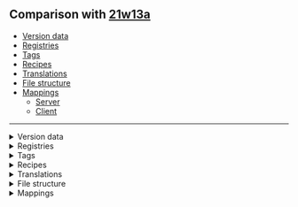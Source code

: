 ## Comparison with [21w13a](https://github.com/PixiGeko/Minecraft-generated-data/tree/21w13a)

- [Version data](#version-data)
- [Registries](#registries)
- [Tags](#tags)
- [Recipes](#recipes)
- [Translations](#translations)
- [File structure](#file-structure)
- [Mappings](#mappings)
  - [Server](#server)
  - [Client](#client)

<hr/>
<details><summary>Version data</summary>
<table><tr><th></th><th align="left">21w13a</th><th>21w14a</th></tr><tr><td>World version</td><td><code>2705</code></td><td><code>2706</code></td></tr><tr><td>Protocol version</td><td><code>1073741844</code></td><td><code>1073741845</code></td></tr></table>
</details>
<details><summary>Registries</summary>
<details>
<summary>
block.txt
</summary>

```diff
+ minecraft:waxed_oxidized_copper
+ minecraft:waxed_oxidized_cut_copper
+ minecraft:waxed_oxidized_cut_copper_slab
+ minecraft:waxed_oxidized_cut_copper_stairs
```

</details>










<details>
<summary>
item.txt
</summary>

```diff
+ minecraft:raw_copper
+ minecraft:raw_gold
+ minecraft:raw_iron
+ minecraft:waxed_oxidized_copper
+ minecraft:waxed_oxidized_cut_copper
+ minecraft:waxed_oxidized_cut_copper_slab
+ minecraft:waxed_oxidized_cut_copper_stairs
```

</details>



























<details>
<summary>
worldgen/carver.txt
</summary>

```diff
+ minecraft:underwater_canyon
+ minecraft:underwater_cave
```

</details>
</details>
<details><summary>Tags</summary>
<details>
<summary>
all_blocks_with_drop.json
</summary>

```diff
+ minecraft:waxed_oxidized_copper
+ minecraft:waxed_oxidized_cut_copper
+ minecraft:waxed_oxidized_cut_copper_slab
+ minecraft:waxed_oxidized_cut_copper_stairs
```

</details>






<details>
<summary>
universal_tags/block.json
</summary>

```diff
+ minecraft:waxed_oxidized_copper
+ minecraft:waxed_oxidized_cut_copper
+ minecraft:waxed_oxidized_cut_copper_slab
+ minecraft:waxed_oxidized_cut_copper_stairs
```

</details>










<details>
<summary>
universal_tags/item.json
</summary>

```diff
+ minecraft:raw_copper
+ minecraft:raw_gold
+ minecraft:raw_iron
+ minecraft:waxed_oxidized_copper
+ minecraft:waxed_oxidized_cut_copper
+ minecraft:waxed_oxidized_cut_copper_slab
+ minecraft:waxed_oxidized_cut_copper_stairs
```

</details>



























<details>
<summary>
universal_tags/worldgen/carver.json
</summary>

```diff
+ minecraft:underwater_canyon
+ minecraft:underwater_cave
```

</details>
</details>
<details><summary>Recipes</summary>
<details>
<summary>
List
</summary>

```diff
+ coal_from_blasting_coal_ore.json
+ coal_from_blasting_deepslate_coal_ore.json
- coal_from_blasting.json
+ coal_from_smelting_coal_ore.json
+ coal_from_smelting_deepslate_coal_ore.json
- coal_from_smelting.json
+ copper_ingot_from_blasting_copper_ore.json
+ copper_ingot_from_blasting_deepslate_copper_ore.json
+ copper_ingot_from_blasting_raw_copper.json
- copper_ingot_from_blasting.json
+ copper_ingot_from_smelting_copper_ore.json
+ copper_ingot_from_smelting_deepslate_copper_ore.json
+ copper_ingot_from_smelting_raw_copper.json
- copper_ingot.json
+ diamond_from_blasting_deepslate_diamond_ore.json
+ diamond_from_blasting_diamond_ore.json
- diamond_from_blasting.json
+ diamond_from_smelting_deepslate_diamond_ore.json
+ diamond_from_smelting_diamond_ore.json
- diamond_from_smelting.json
+ emerald_from_blasting_deepslate_emerald_ore.json
+ emerald_from_blasting_emerald_ore.json
- emerald_from_blasting.json
+ emerald_from_smelting_deepslate_emerald_ore.json
+ emerald_from_smelting_emerald_ore.json
- emerald_from_smelting.json
+ gold_ingot_from_blasting_deepslate_gold_ore.json
+ gold_ingot_from_blasting_gold_ore.json
+ gold_ingot_from_blasting_raw_gold.json
- gold_ingot_from_blasting.json
+ gold_ingot_from_smelting_deepslate_gold_ore.json
+ gold_ingot_from_smelting_gold_ore.json
+ gold_ingot_from_smelting_raw_gold.json
- gold_ingot.json
+ iron_ingot_from_blasting_deepslate_iron_ore.json
+ iron_ingot_from_blasting_iron_ore.json
+ iron_ingot_from_blasting_raw_iron.json
- iron_ingot_from_blasting.json
+ iron_ingot_from_smelting_deepslate_iron_ore.json
+ iron_ingot_from_smelting_iron_ore.json
+ iron_ingot_from_smelting_raw_iron.json
- iron_ingot.json
- lapis_from_blasting.json
- lapis_from_smelting.json
+ lapis_lazuli_from_blasting_deepslate_lapis_ore.json
+ lapis_lazuli_from_blasting_lapis_ore.json
+ lapis_lazuli_from_smelting_deepslate_lapis_ore.json
+ lapis_lazuli_from_smelting_lapis_ore.json
+ redstone_from_blasting_deepslate_redstone_ore.json
+ redstone_from_blasting_redstone_ore.json
- redstone_from_blasting.json
+ redstone_from_smelting_deepslate_redstone_ore.json
+ redstone_from_smelting_redstone_ore.json
- redstone_from_smelting.json
+ waxed_oxidized_copper_from_honeycomb.json
+ waxed_oxidized_cut_copper_from_honeycomb.json
+ waxed_oxidized_cut_copper_from_waxed_oxidized_copper_stonecutting.json
+ waxed_oxidized_cut_copper_slab_from_honeycomb.json
+ waxed_oxidized_cut_copper_slab_from_waxed_oxidized_copper_stonecutting.json
+ waxed_oxidized_cut_copper_slab_from_waxed_oxidized_cut_copper_stonecutting.json
+ waxed_oxidized_cut_copper_slab.json
+ waxed_oxidized_cut_copper_stairs_from_honeycomb.json
+ waxed_oxidized_cut_copper_stairs_from_waxed_oxidized_copper_stonecutting.json
+ waxed_oxidized_cut_copper_stairs_from_waxed_oxidized_cut_copper_stonecutting.json
+ waxed_oxidized_cut_copper_stairs.json
+ waxed_oxidized_cut_copper.json
```

</details>
</details>
<details><summary>Translations</summary>
<details>
<summary>
Keys
</summary>

```diff
+ block.minecraft.waxed_oxidized_copper: Waxed Oxidized Copper
+ block.minecraft.waxed_oxidized_cut_copper_slab: Waxed Oxidized Cut Copper Slab
+ block.minecraft.waxed_oxidized_cut_copper_stairs: Waxed Oxidized Cut Copper Stairs
+ block.minecraft.waxed_oxidized_cut_copper: Waxed Oxidized Cut Copper
+ item.minecraft.raw_copper: Raw Copper
+ item.minecraft.raw_gold: Raw Gold
+ item.minecraft.raw_iron: Raw Iron
```

</details>
</details>
<details><summary>File structure</summary>
<details>
<summary>
data
</summary>

```diff
+ minecraft/advancements/recipes/building_blocks/waxed_oxidized_copper_from_honeycomb.json
+ minecraft/advancements/recipes/building_blocks/waxed_oxidized_cut_copper_from_honeycomb.json
+ minecraft/advancements/recipes/building_blocks/waxed_oxidized_cut_copper_from_waxed_oxidized_copper_stonecutting.json
+ minecraft/advancements/recipes/building_blocks/waxed_oxidized_cut_copper_slab_from_honeycomb.json
+ minecraft/advancements/recipes/building_blocks/waxed_oxidized_cut_copper_slab_from_waxed_oxidized_copper_stonecutting.json
+ minecraft/advancements/recipes/building_blocks/waxed_oxidized_cut_copper_slab_from_waxed_oxidized_cut_copper_stonecutting.json
+ minecraft/advancements/recipes/building_blocks/waxed_oxidized_cut_copper_slab.json
+ minecraft/advancements/recipes/building_blocks/waxed_oxidized_cut_copper_stairs_from_honeycomb.json
+ minecraft/advancements/recipes/building_blocks/waxed_oxidized_cut_copper_stairs_from_waxed_oxidized_copper_stonecutting.json
+ minecraft/advancements/recipes/building_blocks/waxed_oxidized_cut_copper_stairs_from_waxed_oxidized_cut_copper_stonecutting.json
+ minecraft/advancements/recipes/building_blocks/waxed_oxidized_cut_copper_stairs.json
+ minecraft/advancements/recipes/building_blocks/waxed_oxidized_cut_copper.json
+ minecraft/advancements/recipes/misc/coal_from_blasting_coal_ore.json
+ minecraft/advancements/recipes/misc/coal_from_blasting_deepslate_coal_ore.json
- minecraft/advancements/recipes/misc/coal_from_blasting.json
+ minecraft/advancements/recipes/misc/coal_from_smelting_coal_ore.json
+ minecraft/advancements/recipes/misc/coal_from_smelting_deepslate_coal_ore.json
- minecraft/advancements/recipes/misc/coal_from_smelting.json
+ minecraft/advancements/recipes/misc/copper_ingot_from_blasting_copper_ore.json
+ minecraft/advancements/recipes/misc/copper_ingot_from_blasting_deepslate_copper_ore.json
+ minecraft/advancements/recipes/misc/copper_ingot_from_blasting_raw_copper.json
- minecraft/advancements/recipes/misc/copper_ingot_from_blasting.json
+ minecraft/advancements/recipes/misc/copper_ingot_from_smelting_copper_ore.json
+ minecraft/advancements/recipes/misc/copper_ingot_from_smelting_deepslate_copper_ore.json
+ minecraft/advancements/recipes/misc/copper_ingot_from_smelting_raw_copper.json
- minecraft/advancements/recipes/misc/copper_ingot.json
+ minecraft/advancements/recipes/misc/diamond_from_blasting_deepslate_diamond_ore.json
+ minecraft/advancements/recipes/misc/diamond_from_blasting_diamond_ore.json
- minecraft/advancements/recipes/misc/diamond_from_blasting.json
+ minecraft/advancements/recipes/misc/diamond_from_smelting_deepslate_diamond_ore.json
+ minecraft/advancements/recipes/misc/diamond_from_smelting_diamond_ore.json
- minecraft/advancements/recipes/misc/diamond_from_smelting.json
+ minecraft/advancements/recipes/misc/emerald_from_blasting_deepslate_emerald_ore.json
+ minecraft/advancements/recipes/misc/emerald_from_blasting_emerald_ore.json
- minecraft/advancements/recipes/misc/emerald_from_blasting.json
+ minecraft/advancements/recipes/misc/emerald_from_smelting_deepslate_emerald_ore.json
+ minecraft/advancements/recipes/misc/emerald_from_smelting_emerald_ore.json
- minecraft/advancements/recipes/misc/emerald_from_smelting.json
+ minecraft/advancements/recipes/misc/gold_ingot_from_blasting_deepslate_gold_ore.json
+ minecraft/advancements/recipes/misc/gold_ingot_from_blasting_gold_ore.json
+ minecraft/advancements/recipes/misc/gold_ingot_from_blasting_raw_gold.json
- minecraft/advancements/recipes/misc/gold_ingot_from_blasting.json
+ minecraft/advancements/recipes/misc/gold_ingot_from_smelting_deepslate_gold_ore.json
+ minecraft/advancements/recipes/misc/gold_ingot_from_smelting_gold_ore.json
+ minecraft/advancements/recipes/misc/gold_ingot_from_smelting_raw_gold.json
- minecraft/advancements/recipes/misc/gold_ingot.json
+ minecraft/advancements/recipes/misc/iron_ingot_from_blasting_deepslate_iron_ore.json
+ minecraft/advancements/recipes/misc/iron_ingot_from_blasting_iron_ore.json
+ minecraft/advancements/recipes/misc/iron_ingot_from_blasting_raw_iron.json
- minecraft/advancements/recipes/misc/iron_ingot_from_blasting.json
+ minecraft/advancements/recipes/misc/iron_ingot_from_smelting_deepslate_iron_ore.json
+ minecraft/advancements/recipes/misc/iron_ingot_from_smelting_iron_ore.json
+ minecraft/advancements/recipes/misc/iron_ingot_from_smelting_raw_iron.json
- minecraft/advancements/recipes/misc/iron_ingot.json
- minecraft/advancements/recipes/misc/lapis_from_blasting.json
- minecraft/advancements/recipes/misc/lapis_from_smelting.json
+ minecraft/advancements/recipes/misc/lapis_lazuli_from_blasting_deepslate_lapis_ore.json
+ minecraft/advancements/recipes/misc/lapis_lazuli_from_blasting_lapis_ore.json
+ minecraft/advancements/recipes/misc/lapis_lazuli_from_smelting_deepslate_lapis_ore.json
+ minecraft/advancements/recipes/misc/lapis_lazuli_from_smelting_lapis_ore.json
+ minecraft/advancements/recipes/redstone/redstone_from_blasting_deepslate_redstone_ore.json
+ minecraft/advancements/recipes/redstone/redstone_from_blasting_redstone_ore.json
- minecraft/advancements/recipes/redstone/redstone_from_blasting.json
+ minecraft/advancements/recipes/redstone/redstone_from_smelting_deepslate_redstone_ore.json
+ minecraft/advancements/recipes/redstone/redstone_from_smelting_redstone_ore.json
- minecraft/advancements/recipes/redstone/redstone_from_smelting.json
+ minecraft/loot_tables/blocks/waxed_oxidized_copper.json
+ minecraft/loot_tables/blocks/waxed_oxidized_cut_copper_slab.json
+ minecraft/loot_tables/blocks/waxed_oxidized_cut_copper_stairs.json
+ minecraft/loot_tables/blocks/waxed_oxidized_cut_copper.json
+ minecraft/recipes/coal_from_blasting_coal_ore.json
+ minecraft/recipes/coal_from_blasting_deepslate_coal_ore.json
- minecraft/recipes/coal_from_blasting.json
+ minecraft/recipes/coal_from_smelting_coal_ore.json
+ minecraft/recipes/coal_from_smelting_deepslate_coal_ore.json
- minecraft/recipes/coal_from_smelting.json
+ minecraft/recipes/copper_ingot_from_blasting_copper_ore.json
+ minecraft/recipes/copper_ingot_from_blasting_deepslate_copper_ore.json
+ minecraft/recipes/copper_ingot_from_blasting_raw_copper.json
- minecraft/recipes/copper_ingot_from_blasting.json
+ minecraft/recipes/copper_ingot_from_smelting_copper_ore.json
+ minecraft/recipes/copper_ingot_from_smelting_deepslate_copper_ore.json
+ minecraft/recipes/copper_ingot_from_smelting_raw_copper.json
- minecraft/recipes/copper_ingot.json
+ minecraft/recipes/diamond_from_blasting_deepslate_diamond_ore.json
+ minecraft/recipes/diamond_from_blasting_diamond_ore.json
- minecraft/recipes/diamond_from_blasting.json
+ minecraft/recipes/diamond_from_smelting_deepslate_diamond_ore.json
+ minecraft/recipes/diamond_from_smelting_diamond_ore.json
- minecraft/recipes/diamond_from_smelting.json
+ minecraft/recipes/emerald_from_blasting_deepslate_emerald_ore.json
+ minecraft/recipes/emerald_from_blasting_emerald_ore.json
- minecraft/recipes/emerald_from_blasting.json
+ minecraft/recipes/emerald_from_smelting_deepslate_emerald_ore.json
+ minecraft/recipes/emerald_from_smelting_emerald_ore.json
- minecraft/recipes/emerald_from_smelting.json
+ minecraft/recipes/gold_ingot_from_blasting_deepslate_gold_ore.json
+ minecraft/recipes/gold_ingot_from_blasting_gold_ore.json
+ minecraft/recipes/gold_ingot_from_blasting_raw_gold.json
- minecraft/recipes/gold_ingot_from_blasting.json
+ minecraft/recipes/gold_ingot_from_smelting_deepslate_gold_ore.json
+ minecraft/recipes/gold_ingot_from_smelting_gold_ore.json
+ minecraft/recipes/gold_ingot_from_smelting_raw_gold.json
- minecraft/recipes/gold_ingot.json
+ minecraft/recipes/iron_ingot_from_blasting_deepslate_iron_ore.json
+ minecraft/recipes/iron_ingot_from_blasting_iron_ore.json
+ minecraft/recipes/iron_ingot_from_blasting_raw_iron.json
- minecraft/recipes/iron_ingot_from_blasting.json
+ minecraft/recipes/iron_ingot_from_smelting_deepslate_iron_ore.json
+ minecraft/recipes/iron_ingot_from_smelting_iron_ore.json
+ minecraft/recipes/iron_ingot_from_smelting_raw_iron.json
- minecraft/recipes/iron_ingot.json
- minecraft/recipes/lapis_from_blasting.json
- minecraft/recipes/lapis_from_smelting.json
+ minecraft/recipes/lapis_lazuli_from_blasting_deepslate_lapis_ore.json
+ minecraft/recipes/lapis_lazuli_from_blasting_lapis_ore.json
+ minecraft/recipes/lapis_lazuli_from_smelting_deepslate_lapis_ore.json
+ minecraft/recipes/lapis_lazuli_from_smelting_lapis_ore.json
+ minecraft/recipes/redstone_from_blasting_deepslate_redstone_ore.json
+ minecraft/recipes/redstone_from_blasting_redstone_ore.json
- minecraft/recipes/redstone_from_blasting.json
+ minecraft/recipes/redstone_from_smelting_deepslate_redstone_ore.json
+ minecraft/recipes/redstone_from_smelting_redstone_ore.json
- minecraft/recipes/redstone_from_smelting.json
+ minecraft/recipes/waxed_oxidized_copper_from_honeycomb.json
+ minecraft/recipes/waxed_oxidized_cut_copper_from_honeycomb.json
+ minecraft/recipes/waxed_oxidized_cut_copper_from_waxed_oxidized_copper_stonecutting.json
+ minecraft/recipes/waxed_oxidized_cut_copper_slab_from_honeycomb.json
+ minecraft/recipes/waxed_oxidized_cut_copper_slab_from_waxed_oxidized_copper_stonecutting.json
+ minecraft/recipes/waxed_oxidized_cut_copper_slab_from_waxed_oxidized_cut_copper_stonecutting.json
+ minecraft/recipes/waxed_oxidized_cut_copper_slab.json
+ minecraft/recipes/waxed_oxidized_cut_copper_stairs_from_honeycomb.json
+ minecraft/recipes/waxed_oxidized_cut_copper_stairs_from_waxed_oxidized_copper_stonecutting.json
+ minecraft/recipes/waxed_oxidized_cut_copper_stairs_from_waxed_oxidized_cut_copper_stonecutting.json
+ minecraft/recipes/waxed_oxidized_cut_copper_stairs.json
+ minecraft/recipes/waxed_oxidized_cut_copper.json
```

</details>
<details>
<summary>
assets
</summary>

```diff
+ minecraft/blockstates/waxed_oxidized_copper.json
+ minecraft/blockstates/waxed_oxidized_cut_copper_slab.json
+ minecraft/blockstates/waxed_oxidized_cut_copper_stairs.json
+ minecraft/blockstates/waxed_oxidized_cut_copper.json
+ minecraft/models/item/raw_copper.json
+ minecraft/models/item/raw_gold.json
+ minecraft/models/item/raw_iron.json
+ minecraft/models/item/waxed_oxidized_copper.json
+ minecraft/models/item/waxed_oxidized_cut_copper_slab.json
+ minecraft/models/item/waxed_oxidized_cut_copper_stairs.json
+ minecraft/models/item/waxed_oxidized_cut_copper.json
+ minecraft/textures/item/raw_copper.png
+ minecraft/textures/item/raw_gold.png
+ minecraft/textures/item/raw_iron.png
```

</details>
</details>
<details><summary>Mappings</summary>
<h2>Server</h2>
<details>
<summary>
Classes
</summary>

```diff
- net.minecraft.world.level.levelgen.carver.UnderwaterCanyonWorldCarver
```

</details>
<details>
<summary>
Changes
</summary>

```
XXX.data.loot.BlockLoot +7M -1M
```
```
XXX.data.recipes.RecipeProvider +3M -1M | +8P
```
```
XXX.minecraft.server.Bootstrap +4M -1M
```
```
XXX.entity.projectile.FishingHook +4M -2M
```
```
XXX.entity.projectile.ThrownPotion +1M -1M
```
```
XXX.world.inventory.InventoryMenu +1M
```
```
XXX.world.item.Items +7P
```
```
XXX.level.block.Blocks +4P
```
```
XXX.level.dimension.DimensionType +1P
```
```
XXX.level.levelgen.Aquifer +1M -1M
```
```
XXX.levelgen.carver.WorldCarver +2P
```
```
XXX.levelgen.structure.StructureStart +2M -1M
```
```
XXX.levelgen.surfacebuilders.DefaultSurfaceBuilder +3M -3M | -1P
```
```
XXX.levelgen.surfacebuilders.FrozenOceanSurfaceBuilder +2M -2M
```
```
XXX.levelgen.surfacebuilders.GravellyMountainSurfaceBuilder +2M -2M
```
```
XXX.levelgen.surfacebuilders.NetherCappedSurfaceBuilder +2M -2M
```
```
XXX.levelgen.surfacebuilders.NetherSurfaceBuilder +2M -2M
```
```
XXX.levelgen.surfacebuilders.ShatteredSavanaSurfaceBuilder +2M -2M
```
```
XXX.levelgen.surfacebuilders.SurfaceBuilder +1P -1P
```
```
XXX.levelgen.surfacebuilders.WoodedBadlandsSurfaceBuilder +2M -2M
```

</details>






























































































































































































































<details>
<summary>
net.minecraft.data.loot.BlockLoot
</summary>

```diff
- LootTable$Builder lambda$accept$78(Block)
- LootTable$Builder lambda$accept$79(Block)
- LootTable$Builder lambda$accept$80(Block)
- LootTable$Builder lambda$accept$81(Block)
- LootTable$Builder lambda$accept$82(Block)
- LootTable$Builder lambda$accept$83(Block)
+ LootTable$Builder lambda$dropPottedContents$78(Block)
- LootTable$Builder lambda$dropPottedContents$84(Block)
```

</details>




























<details>
<summary>
net.minecraft.data.recipes.RecipeProvider
</summary>

```diff
- void oreBlasting(Consumer,List,ItemLike,float,int)
- void oreCooking(Consumer,SimpleCookingSerializer,List,ItemLike,float,int,String)
- void oreSmelting(Consumer,List,ItemLike,float,int)
+ void stair(Consumer,ItemLike,ItemLike)
```

</details>













































































































































































































































<details>
<summary>
net.minecraft.server.Bootstrap
</summary>

```diff
- RuntimeException createBootstrapException(Supplier)
- String lambda$validate$2()
- void checkBootstrapCalled(Supplier)
+ void lambda$validate$2(String)
- void lambda$validate$3(String)
```

</details>

















































































































































































































































































































































































































































































































































































































































































































































<details>
<summary>
net.minecraft.world.entity.projectile.FishingHook
</summary>

```diff
+ void bringInHookedEntity()
- void onClientRemoval()
- void pullEntity(Entity)
+ void setHookedEntity()
- void setHookedEntity(Entity)
- void updateOwnerInfo(FishingHook)
```

</details>








<details>
<summary>
net.minecraft.world.entity.projectile.ThrownPotion
</summary>

```diff
+ void dowseFire(BlockPos,Direction)
- void dowseFire(BlockPos)
```

</details>

















































<details>
<summary>
net.minecraft.world.inventory.InventoryMenu
</summary>

```diff
- boolean isHotbarSlot(int)
```

</details>













































































































































































































































































































































































































































































































<details>
<summary>
net.minecraft.world.level.levelgen.Aquifer
</summary>

```diff
- void <init>(int,int,NormalNoise,NormalNoise,NoiseGeneratorSettings,NoiseSampler,int,int)
+ void <init>(int,int,NormalNoise,NormalNoise,NoiseGeneratorSettings,NoiseSampler,int)
```

</details>





































































































































































































































<details>
<summary>
net.minecraft.world.level.levelgen.structure.StructureStart
</summary>

```diff
- BoundingBox createBoundingBox()
- IllegalStateException lambda$createBoundingBox$0()
+ IllegalStateException lambda$getBoundingBox$0()
```

</details>


























<details>
<summary>
net.minecraft.world.level.levelgen.surfacebuilders.DefaultSurfaceBuilder
</summary>

```diff
- void apply(Random,ChunkAccess,Biome,int,int,int,double,BlockState,BlockState,BlockState,BlockState,BlockState,int,int)
+ void apply(Random,ChunkAccess,Biome,int,int,int,double,BlockState,BlockState,BlockState,BlockState,BlockState,int)
- void apply(Random,ChunkAccess,Biome,int,int,int,double,BlockState,BlockState,int,int,long,SurfaceBuilderBaseConfiguration)
- void apply(Random,ChunkAccess,Biome,int,int,int,double,BlockState,BlockState,int,int,long,SurfaceBuilderConfiguration)
+ void apply(Random,ChunkAccess,Biome,int,int,int,double,BlockState,BlockState,int,long,SurfaceBuilderBaseConfiguration)
+ void apply(Random,ChunkAccess,Biome,int,int,int,double,BlockState,BlockState,int,long,SurfaceBuilderConfiguration)
```

</details>
<details>
<summary>
net.minecraft.world.level.levelgen.surfacebuilders.FrozenOceanSurfaceBuilder
</summary>

```diff
- void apply(Random,ChunkAccess,Biome,int,int,int,double,BlockState,BlockState,int,int,long,SurfaceBuilderBaseConfiguration)
- void apply(Random,ChunkAccess,Biome,int,int,int,double,BlockState,BlockState,int,int,long,SurfaceBuilderConfiguration)
+ void apply(Random,ChunkAccess,Biome,int,int,int,double,BlockState,BlockState,int,long,SurfaceBuilderBaseConfiguration)
+ void apply(Random,ChunkAccess,Biome,int,int,int,double,BlockState,BlockState,int,long,SurfaceBuilderConfiguration)
```

</details>
<details>
<summary>
net.minecraft.world.level.levelgen.surfacebuilders.GravellyMountainSurfaceBuilder
</summary>

```diff
- void apply(Random,ChunkAccess,Biome,int,int,int,double,BlockState,BlockState,int,int,long,SurfaceBuilderBaseConfiguration)
- void apply(Random,ChunkAccess,Biome,int,int,int,double,BlockState,BlockState,int,int,long,SurfaceBuilderConfiguration)
+ void apply(Random,ChunkAccess,Biome,int,int,int,double,BlockState,BlockState,int,long,SurfaceBuilderBaseConfiguration)
+ void apply(Random,ChunkAccess,Biome,int,int,int,double,BlockState,BlockState,int,long,SurfaceBuilderConfiguration)
```

</details>
<details>
<summary>
net.minecraft.world.level.levelgen.surfacebuilders.NetherCappedSurfaceBuilder
</summary>

```diff
- void apply(Random,ChunkAccess,Biome,int,int,int,double,BlockState,BlockState,int,int,long,SurfaceBuilderBaseConfiguration)
- void apply(Random,ChunkAccess,Biome,int,int,int,double,BlockState,BlockState,int,int,long,SurfaceBuilderConfiguration)
+ void apply(Random,ChunkAccess,Biome,int,int,int,double,BlockState,BlockState,int,long,SurfaceBuilderBaseConfiguration)
+ void apply(Random,ChunkAccess,Biome,int,int,int,double,BlockState,BlockState,int,long,SurfaceBuilderConfiguration)
```

</details>
<details>
<summary>
net.minecraft.world.level.levelgen.surfacebuilders.NetherSurfaceBuilder
</summary>

```diff
- void apply(Random,ChunkAccess,Biome,int,int,int,double,BlockState,BlockState,int,int,long,SurfaceBuilderBaseConfiguration)
- void apply(Random,ChunkAccess,Biome,int,int,int,double,BlockState,BlockState,int,int,long,SurfaceBuilderConfiguration)
+ void apply(Random,ChunkAccess,Biome,int,int,int,double,BlockState,BlockState,int,long,SurfaceBuilderBaseConfiguration)
+ void apply(Random,ChunkAccess,Biome,int,int,int,double,BlockState,BlockState,int,long,SurfaceBuilderConfiguration)
```

</details>
<details>
<summary>
net.minecraft.world.level.levelgen.surfacebuilders.ShatteredSavanaSurfaceBuilder
</summary>

```diff
- void apply(Random,ChunkAccess,Biome,int,int,int,double,BlockState,BlockState,int,int,long,SurfaceBuilderBaseConfiguration)
- void apply(Random,ChunkAccess,Biome,int,int,int,double,BlockState,BlockState,int,int,long,SurfaceBuilderConfiguration)
+ void apply(Random,ChunkAccess,Biome,int,int,int,double,BlockState,BlockState,int,long,SurfaceBuilderBaseConfiguration)
+ void apply(Random,ChunkAccess,Biome,int,int,int,double,BlockState,BlockState,int,long,SurfaceBuilderConfiguration)
```

</details>


<details>
<summary>
net.minecraft.world.level.levelgen.surfacebuilders.WoodedBadlandsSurfaceBuilder
</summary>

```diff
- void apply(Random,ChunkAccess,Biome,int,int,int,double,BlockState,BlockState,int,int,long,SurfaceBuilderBaseConfiguration)
- void apply(Random,ChunkAccess,Biome,int,int,int,double,BlockState,BlockState,int,int,long,SurfaceBuilderConfiguration)
+ void apply(Random,ChunkAccess,Biome,int,int,int,double,BlockState,BlockState,int,long,SurfaceBuilderBaseConfiguration)
+ void apply(Random,ChunkAccess,Biome,int,int,int,double,BlockState,BlockState,int,long,SurfaceBuilderConfiguration)
```

</details>
























































































































































































































































<h2>Client</h2>
<details>
<summary>
Classes
</summary>

```diff
- net.minecraft.world.level.levelgen.carver.UnderwaterCaveWorldCarver
```

</details>
<details>
<summary>
Changes
</summary>

```
net.minecraft.SharedConstants +1M
```
```
XXX.screens.inventory.AbstractCommandBlockEditScreen -1M | -1P
```
```
XXX.minecraft.core.Registry +5M -4M
```
```
XXX.minecraft.data.BlockFamilies +1P
```
```
XXX.data.worldgen.Carvers +2P
```
```
XXX.data.worldgen.Features +1P
```
```
XXX.world.entity.Entity +1M
```
```
XXX.entity.projectile.Projectile +1P
```
```
XXX.level.biome.Biome +1M -1M
```
```
XXX.level.chunk.BulkSectionAccess +1M -1M
```
```
XXX.level.levelgen.NoiseGeneratorSettings +2M -1M | +1P
```
```
XXX.levelgen.feature.OceanMonumentFeature$OceanMonumentStart +2M | +1P
```
```
XXX.levelgen.structure.NoiseAffectingStructureStart +1M -1M
```
```
XXX.levelgen.surfacebuilders.BadlandsSurfaceBuilder +2M -2M
```
```
XXX.levelgen.surfacebuilders.ConfiguredSurfaceBuilder +1M -1M
```
```
XXX.levelgen.surfacebuilders.ErodedBadlandsSurfaceBuilder +2M -2M
```
```
XXX.levelgen.surfacebuilders.GiantTreeTaigaSurfaceBuilder +2M -2M
```
```
XXX.levelgen.surfacebuilders.MountainSurfaceBuilder +2M -2M
```
```
XXX.levelgen.surfacebuilders.NetherForestSurfaceBuilder +2M -2M
```
```
XXX.levelgen.surfacebuilders.NopeSurfaceBuilder +2M -2M
```
```
XXX.levelgen.surfacebuilders.SwampSurfaceBuilder +2M -2M
```

</details>








































































































































































<details>
<summary>
net.minecraft.SharedConstants
</summary>

```diff
- void tryDetectVersion()
```

</details>


























































































































































































































<details>
<summary>
net.minecraft.client.gui.screens.inventory.AbstractCommandBlockEditScreen
</summary>

```diff
+ void onClose()
```

</details>












































































































































































































































































































































































































































































































































































































































<details>
<summary>
net.minecraft.core.Registry
</summary>

```diff
+ DataResult lambda$decode$56(Number)
- DataResult lambda$decode$57(Number)
+ DataResult lambda$decode$58(Pair)
- DataResult lambda$decode$59(Pair)
+ Object lambda$keys$59(DynamicOps,ResourceLocation)
- Object lambda$keys$60(DynamicOps,ResourceLocation)
+ Pair lambda$decode$57(DynamicOps,Object)
- Pair lambda$decode$58(DynamicOps,Object)
- String lambda$new$56(ResourceKey)
```

</details>


















































































































































































































































































































































































































































































































































































































































































































<details>
<summary>
net.minecraft.world.entity.Entity
</summary>

```diff
- void onClientRemoval()
```

</details>








































































































































































































































































































































































































































































































































































































<details>
<summary>
net.minecraft.world.level.biome.Biome
</summary>

```diff
- void buildSurfaceAt(Random,ChunkAccess,int,int,int,double,BlockState,BlockState,int,int,long)
+ void buildSurfaceAt(Random,ChunkAccess,int,int,int,double,BlockState,BlockState,int,long)
```

</details>



































































































































































































































































<details>
<summary>
net.minecraft.world.level.chunk.BulkSectionAccess
</summary>

```diff
- LevelChunkSection lambda$getSection$0(BlockPos,int,long)
+ LevelChunkSection lambda$getSection$0(BlockPos,long)
```

</details>



































































<details>
<summary>
net.minecraft.world.level.levelgen.NoiseGeneratorSettings
</summary>

```diff
- int getMinSurfaceLevel()
+ void <init>(StructureSettings,NoiseSettings,BlockState,BlockState,int,int,int,boolean,boolean,boolean,boolean)
- void <init>(StructureSettings,NoiseSettings,BlockState,BlockState,int,int,int,int,boolean,boolean,boolean,boolean)
```

</details>



















































<details>
<summary>
net.minecraft.world.level.levelgen.feature.OceanMonumentFeature$OceanMonumentStart
</summary>

```diff
- void generatePieces(ChunkPos)
- void placeInChunk(WorldGenLevel,StructureFeatureManager,ChunkGenerator,Random,BoundingBox,ChunkPos)
```

</details>





































































































































<details>
<summary>
net.minecraft.world.level.levelgen.structure.NoiseAffectingStructureStart
</summary>

```diff
- BoundingBox createBoundingBox()
+ BoundingBox getBoundingBox()
```

</details>

























































<details>
<summary>
net.minecraft.world.level.levelgen.surfacebuilders.BadlandsSurfaceBuilder
</summary>

```diff
- void apply(Random,ChunkAccess,Biome,int,int,int,double,BlockState,BlockState,int,int,long,SurfaceBuilderBaseConfiguration)
- void apply(Random,ChunkAccess,Biome,int,int,int,double,BlockState,BlockState,int,int,long,SurfaceBuilderConfiguration)
+ void apply(Random,ChunkAccess,Biome,int,int,int,double,BlockState,BlockState,int,long,SurfaceBuilderBaseConfiguration)
+ void apply(Random,ChunkAccess,Biome,int,int,int,double,BlockState,BlockState,int,long,SurfaceBuilderConfiguration)
```

</details>
<details>
<summary>
net.minecraft.world.level.levelgen.surfacebuilders.ConfiguredSurfaceBuilder
</summary>

```diff
- void apply(Random,ChunkAccess,Biome,int,int,int,double,BlockState,BlockState,int,int,long)
+ void apply(Random,ChunkAccess,Biome,int,int,int,double,BlockState,BlockState,int,long)
```

</details>
<details>
<summary>
net.minecraft.world.level.levelgen.surfacebuilders.ErodedBadlandsSurfaceBuilder
</summary>

```diff
- void apply(Random,ChunkAccess,Biome,int,int,int,double,BlockState,BlockState,int,int,long,SurfaceBuilderBaseConfiguration)
- void apply(Random,ChunkAccess,Biome,int,int,int,double,BlockState,BlockState,int,int,long,SurfaceBuilderConfiguration)
+ void apply(Random,ChunkAccess,Biome,int,int,int,double,BlockState,BlockState,int,long,SurfaceBuilderBaseConfiguration)
+ void apply(Random,ChunkAccess,Biome,int,int,int,double,BlockState,BlockState,int,long,SurfaceBuilderConfiguration)
```

</details>
<details>
<summary>
net.minecraft.world.level.levelgen.surfacebuilders.GiantTreeTaigaSurfaceBuilder
</summary>

```diff
- void apply(Random,ChunkAccess,Biome,int,int,int,double,BlockState,BlockState,int,int,long,SurfaceBuilderBaseConfiguration)
- void apply(Random,ChunkAccess,Biome,int,int,int,double,BlockState,BlockState,int,int,long,SurfaceBuilderConfiguration)
+ void apply(Random,ChunkAccess,Biome,int,int,int,double,BlockState,BlockState,int,long,SurfaceBuilderBaseConfiguration)
+ void apply(Random,ChunkAccess,Biome,int,int,int,double,BlockState,BlockState,int,long,SurfaceBuilderConfiguration)
```

</details>
<details>
<summary>
net.minecraft.world.level.levelgen.surfacebuilders.MountainSurfaceBuilder
</summary>

```diff
- void apply(Random,ChunkAccess,Biome,int,int,int,double,BlockState,BlockState,int,int,long,SurfaceBuilderBaseConfiguration)
- void apply(Random,ChunkAccess,Biome,int,int,int,double,BlockState,BlockState,int,int,long,SurfaceBuilderConfiguration)
+ void apply(Random,ChunkAccess,Biome,int,int,int,double,BlockState,BlockState,int,long,SurfaceBuilderBaseConfiguration)
+ void apply(Random,ChunkAccess,Biome,int,int,int,double,BlockState,BlockState,int,long,SurfaceBuilderConfiguration)
```

</details>
<details>
<summary>
net.minecraft.world.level.levelgen.surfacebuilders.NetherForestSurfaceBuilder
</summary>

```diff
- void apply(Random,ChunkAccess,Biome,int,int,int,double,BlockState,BlockState,int,int,long,SurfaceBuilderBaseConfiguration)
- void apply(Random,ChunkAccess,Biome,int,int,int,double,BlockState,BlockState,int,int,long,SurfaceBuilderConfiguration)
+ void apply(Random,ChunkAccess,Biome,int,int,int,double,BlockState,BlockState,int,long,SurfaceBuilderBaseConfiguration)
+ void apply(Random,ChunkAccess,Biome,int,int,int,double,BlockState,BlockState,int,long,SurfaceBuilderConfiguration)
```

</details>
<details>
<summary>
net.minecraft.world.level.levelgen.surfacebuilders.NopeSurfaceBuilder
</summary>

```diff
- void apply(Random,ChunkAccess,Biome,int,int,int,double,BlockState,BlockState,int,int,long,SurfaceBuilderBaseConfiguration)
- void apply(Random,ChunkAccess,Biome,int,int,int,double,BlockState,BlockState,int,int,long,SurfaceBuilderConfiguration)
+ void apply(Random,ChunkAccess,Biome,int,int,int,double,BlockState,BlockState,int,long,SurfaceBuilderBaseConfiguration)
+ void apply(Random,ChunkAccess,Biome,int,int,int,double,BlockState,BlockState,int,long,SurfaceBuilderConfiguration)
```

</details>


<details>
<summary>
net.minecraft.world.level.levelgen.surfacebuilders.SwampSurfaceBuilder
</summary>

```diff
- void apply(Random,ChunkAccess,Biome,int,int,int,double,BlockState,BlockState,int,int,long,SurfaceBuilderBaseConfiguration)
- void apply(Random,ChunkAccess,Biome,int,int,int,double,BlockState,BlockState,int,int,long,SurfaceBuilderConfiguration)
+ void apply(Random,ChunkAccess,Biome,int,int,int,double,BlockState,BlockState,int,long,SurfaceBuilderBaseConfiguration)
+ void apply(Random,ChunkAccess,Biome,int,int,int,double,BlockState,BlockState,int,long,SurfaceBuilderConfiguration)
```

</details>
</details>